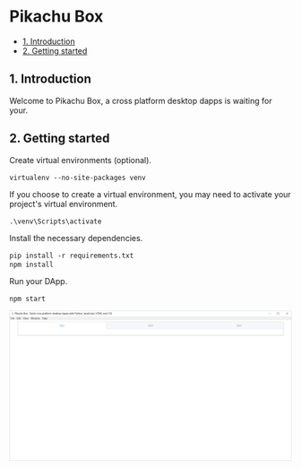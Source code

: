 # Pikachu Box

- [1. Introduction](#1-introduction)
- [2. Getting started](#2-getting-started)

## 1. Introduction

Welcome to Pikachu Box, a cross platform desktop dapps is waiting for your.

## 2. Getting started

Create virtual environments (optional).

```shell
virtualenv --no-site-packages venv
```

If you choose to create a virtual environment, you may need to activate your project's virtual environment.

```shell
.\venv\Scripts\activate
```

Install the necessary dependencies.

```shell
pip install -r requirements.txt
npm install
```

Run your DApp.

```shell
npm start
```

![runDApp](img/runDApp.png)
